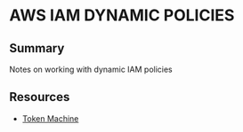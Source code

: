 # AWS IAM DYNAMIC POLICIES

## Summary

Notes on working with dynamic IAM policies

## Resources

- [Token Machine](https://aws.amazon.com/blogs/apn/isolating-saas-tenants-with-dynamically-generated-iam-policies/)
